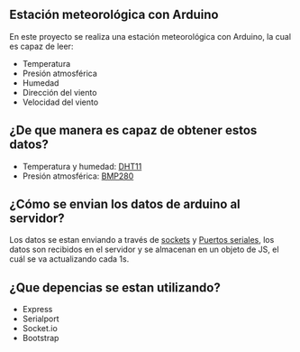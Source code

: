 ## Estación meteorológica con Arduino
En este proyecto se realiza una estación meteorológica con Arduino, la cual es capaz de leer:
<ul>
  <li>Temperatura</li>
  <li>Presión atmosférica</li>
  <li>Humedad</li>
  <li>Dirección del viento</li>
  <li>Velocidad del viento</li>
</ul>

## ¿De que manera es capaz de obtener estos datos?

<ul>
  <li>Temperatura y humedad: <a href="https://www.hwlibre.com/dht11/">DHT11</a> </li>
  <li>Presión atmosférica: <a href="https://store.prometec.net/producto/sensor-bmp280-temp-presion-altitud/">BMP280</a> </li>
</ul>

## ¿Cómo se envian los datos de arduino al servidor?
Los datos se estan enviando a través de <a href="https://www.npmjs.com/package/socket.io">sockets</a> y <a href="https://www.npmjs.com/package/serialport">Puertos seriales</a>, los datos son recibidos en el servidor y se almacenan en un objeto de JS, el cuál se va actualizando cada 1s.

## ¿Que depencias se estan utilizando?

<ul>
  <li>Express</li>
  <li>Serialport</li>
  <li>Socket.io</li>
  <li>Bootstrap</li>
</ul>
